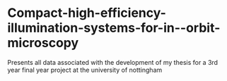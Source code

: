 # Compact-high-efficiency-illumination-systems-for-in--orbit-microscopy
Presents all data associated with the development of my thesis for a 3rd year final year project at the university of nottingham
